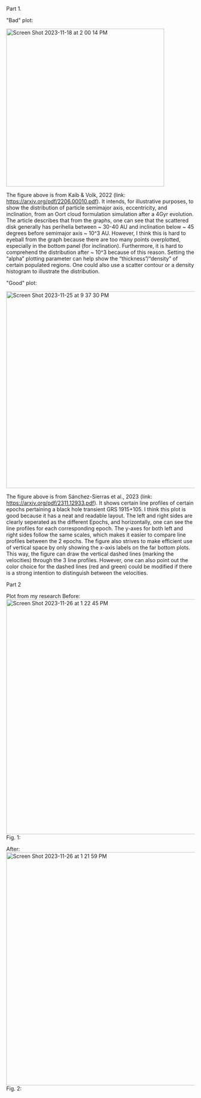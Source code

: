 Part 1.

"Bad" plot:

<img width="422" alt="Screen Shot 2023-11-18 at 2 00 14 PM" src="https://github.com/rpradata-ud/DSPS_RPradata/assets/143296355/fba07525-6aed-49b9-94a4-ca8f7b261668">

The figure above is from Kaib & Volk, 2022 (link: https://arxiv.org/pdf/2206.00010.pdf). It intends, for illustrative purposes, to show the distribution of particle semimajor axis, eccentricity, and inclination, from an Oort cloud formulation simulation after a 4Gyr evolution. The article describes that from the graphs, one can see that the scattered disk generally has perihelia between ~ 30-40 AU and inclination below ~ 45 degrees before semimajor axis ~ 10^3 AU. However, I think this is hard to eyeball from the graph because there are too many points overplotted, especially in the bottom panel (for inclination). Furthermore, it is hard to comprehend the distribution after ~ 10^3 because of this reason. Setting the “alpha” plotting parameter can help show the “thickness”/“density” of certain populated regions. One could also use a scatter contour or a density histogram to illustrate the distribution.

"Good" plot: 

<img width="526" alt="Screen Shot 2023-11-25 at 9 37 30 PM" src="https://github.com/rpradata-ud/DSPS_RPradata/assets/143296355/79ad9104-9501-48b7-98f5-b21c343b7673">

The figure above is from Sánchez-Sierras et al., 2023 (link: https://arxiv.org/pdf/2311.12933.pdf). It shows certain line profiles of certain epochs pertaining a black hole transient GRS 1915+105. I think this plot is good because it has a neat and readable layout. The left and right sides are clearly seperated as the different Epochs, and horizontally, one can see the line profiles for each corresponding epoch. The y-axes for both left and right sides follow the same scales, which makes it easier to compare line profiles between the 2 epochs. The figure also strives to make efficient use of vertical space by only showing the x-axis labels on the far bottom plots. This way, the figure can draw the vertical dashed lines (marking the velocities) through the 3 line profiles. However, one can also point out the color choice for the dashed lines (red and green) could be modified if there is a strong intention to distinguish between the velocities. 



Part 2

Plot from my research
Before:
<img width="628" alt="Screen Shot 2023-11-26 at 1 22 45 PM" src="https://github.com/rpradata-ud/DSPS_RPradata/assets/143296355/8b93b23c-95ea-43bc-bf11-07e4bcd423a2">
Fig. 1: 

After:
<img width="623" alt="Screen Shot 2023-11-26 at 1 21 59 PM" src="https://github.com/rpradata-ud/DSPS_RPradata/assets/143296355/06ed0024-bea8-442c-aed5-e388a0c4c924">
Fig. 2: 
